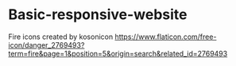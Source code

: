 # Basic-responsive-website



Fire icons created by kosonicon
https://www.flaticon.com/free-icon/danger_2769493?term=fire&page=1&position=5&origin=search&related_id=2769493
